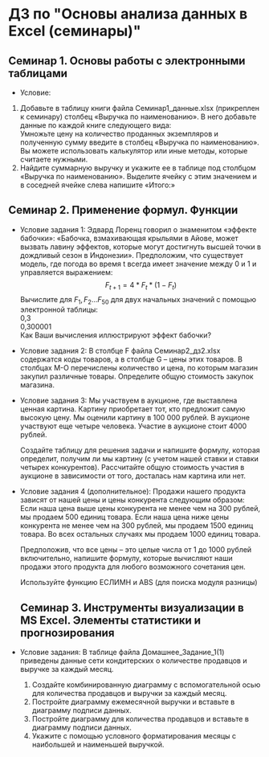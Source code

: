 # ДЗ по "Основы анализа данных в Excel (семинары)"

## Семинар 1. Основы работы с электронными таблицами

- Условие:  
1. Добавьте в таблицу книги файла Семинар1_данные.xlsx (прикреплен к семинару) столбец «Выручка по наименованию». В него добавьте данные по каждой книге следующего вида:  
Умножьте цену на количество проданных экземпляров и полученную сумму введите в столбец «Выручка по наименованию». Вы можете использовать калькулятор или иные методы, которые считаете нужными.
2. Найдите суммарную выручку и укажите ее в таблице под столбцом «Выручка по наименованию». Выделите ячейку с этим значением и в соседней ячейке слева напишите «Итого:»   

## Семинар 2. Применение формул. Функции

- Условие задания 1: Эдвард Лоренц говорил о знаменитом «эффекте бабочки»: «Бабочка, взмахивающая крыльями в Айове, может вызвать лавину эффектов, которые могут достигнуть высшей точки в дождливый сезон в Индонезии».
Предположим, что существует модель, где погода во время t всегда имеет значение между 0 и 1 и управляется выражением: $$F_{t + 1} = 4 * F_{t} * (1 - F_{t})$$ Вычислите для $F_1, F_2...F_{50}$ для двух начальных значений с помощью электронной таблицы:  
0,3  
0,300001  
Как Ваши вычисления иллюстрируют эффект бабочки?   

- Условие задания 2: В столбце F файла Cеминар2_дз2.xlsx содержатся коды товаров, а в столбце G – цены этих товаров. В столбцах М-О перечислены количество и цена, по которым магазин закупил различные товары. Определите общую стоимость закупок магазина.

- Условие задания 3: Мы участвуем в аукционе, где выставлена ценная картина. Картину приобретает тот, кто предложит самую высокую цену. Мы оценили картину в 100 000 рублей. В аукционе участвуют еще четыре человека. Участие в аукционе стоит 4000 рублей.  

    Создайте таблицу для решения задачи и напишите формулу, которая определит, получим ли мы картину (с учетом нашей ставки и ставки четырех конкурентов). 
    Рассчитайте общую стоимость участия в аукционе в зависимости от того, досталась нам картина или нет.

- Условие задания 4 (дополнительное):
Продажи нашего продукта зависят от нашей цены и цены конкурента следующим образом:
Если наша цена выше цены конкурента не менее чем на 300 рублей, мы продаем 500 единиц товара.
Если наша цена ниже цены конкурента не менее чем на 300 рублей, мы продаем 1500 единиц товара. Во всех остальных случаях мы продаем 1000 единиц товара.  

    Предположив, что все цены – это целые числа от 1 до 1000 рублей включительно, напишите формулу, которые вычисляют наши продажи этого продукта для любого возможного сочетания цен.  

    Используйте функцию ЕСЛИМН и ABS (для поиска модуля разницы)

    ## Семинар 3. Инструменты визуализации в MS Excel. Элементы статистики и прогнозирования

- Условие задания: В таблице файла Домашнее_Задание_1(1) приведены данные сети кондитерских о количестве продавцов и выручке за каждый месяц.  
    1. Создайте комбинированную диаграмму с вспомогательной осью для количества продавцов и выручки за каждый месяц.  
    2. Постройте диаграмму ежемесячной выручки и вставьте в диаграмму подписи данных.  
    3. Постройте диаграмму для количества продавцов и вставьте в диаграмму подписи данных.
    4. Укажите с помощью условного форматирования месяцы с наибольшей и наименьшей выручкой.